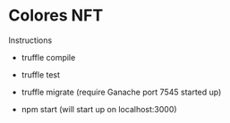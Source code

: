 # Colores NFT 

Instructions

* truffle compile
* truffle test
* truffle migrate (require Ganache port 7545 started up)

* npm start (will start up on localhost:3000)